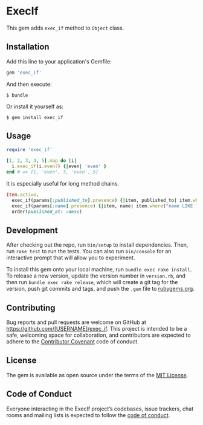 # ExecIf

This gem adds `exec_if` method to `Object` class.

## Installation

Add this line to your application's Gemfile:

```ruby
gem 'exec_if'
```

And then execute:

    $ bundle

Or install it yourself as:

    $ gem install exec_if

## Usage

```ruby
require 'exec_if'

[1, 2, 3, 4, 5].map do |i|
  i.exec_if(i.even?) {|even| 'even' }
end # => [1, 'even', 3, 'even', 5]
```

It is especially useful for long method chains.

```ruby
Item.active.
  exec_if(params[:published_to].presence) {|item, published_to| item.where(published_at: nil..published_to) }.
  exec_if(params[:name].presence) {|item, name| item.where("name LIKE ?", "%#{name}%")}.
  order(published_at: :desc)
```

## Development

After checking out the repo, run `bin/setup` to install dependencies. Then, run `rake test` to run the tests. You can also run `bin/console` for an interactive prompt that will allow you to experiment.

To install this gem onto your local machine, run `bundle exec rake install`. To release a new version, update the version number in `version.rb`, and then run `bundle exec rake release`, which will create a git tag for the version, push git commits and tags, and push the `.gem` file to [rubygems.org](https://rubygems.org).

## Contributing

Bug reports and pull requests are welcome on GitHub at https://github.com/[USERNAME]/exec_if. This project is intended to be a safe, welcoming space for collaboration, and contributors are expected to adhere to the [Contributor Covenant](http://contributor-covenant.org) code of conduct.

## License

The gem is available as open source under the terms of the [MIT License](https://opensource.org/licenses/MIT).

## Code of Conduct

Everyone interacting in the ExecIf project’s codebases, issue trackers, chat rooms and mailing lists is expected to follow the [code of conduct](https://github.com/[USERNAME]/exec_if/blob/master/CODE_OF_CONDUCT.md).
